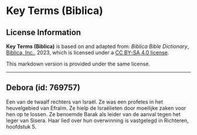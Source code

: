 # Key Terms (Biblica)

## License Information

**Key Terms (Biblica)** is based on and adapted from: _Biblica Bible Dictionary_, [Biblica, Inc.](https://www.biblica.com/), 2023, which is licensed under a [CC BY-SA 4.0 license](https://creativecommons.org/licenses/by-sa/4.0/legalcode.en).

This markdown version is provided under the same license.



--------------------------------

## Debora (id: 769757)

Een van de twaalf rechters van Israël. Ze was een profetes in het heuvelgebied van Efraïm. Ze hielp de Israëlieten door moeilijke zaken voor hen op te lossen. Ze benoemde Barak als leider van de aanval tegen het leger van Sisera. Haar lied over hun overwinning is vastgelegd in Richteren, hoofdstuk 5\.


